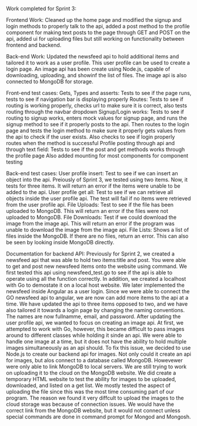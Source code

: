 Work completed for Sprint 3:

Frontend Work: Cleaned up the home page and modified the signup and login methods to properly talk to the api, added a post method to the profile component for making text posts to the page through GET and POST on the api, added ui for uploading files but still working on functionality between frontend and backend. 

Back-end Work: Updated the newsfeed api to hold additional items and tailored it to work as a user profile. This user profile can be used to create a login page. An image api has been create using Node.js, capable of downloading, uploading, and showinf the list of files. The image api is also connected to MongoDB for storage.

Front-end test cases: 
Gets, Types and asserts: Tests to see if the page runs, tests to see if navigation bar is displaying properly
Routes: Tests to see if routing is working properly, checks url to make sure it is correct, also tests routing through the navbar dropdown
Signup/Login works: Tests to see if routing to signup works, enters mock values for signup page, and runs the signup method to see if it properly posts to the api. Then routes to the login page and tests the login method to make sure it properly gets values from the api to check if the user exists. Also checks to see if login properly routes when the method is successful
Profile posting through api and through text field: Tests to see if the post and get methods works through the profile page
Also added mounting for most components for component testing

Back-end test cases:
User profile insert: Test to see if we can insert an object into the api. Preiously of Sprint 3, we tested using two items. Now, it tests for three items. It will return an error if the items were unable to be added to the api.
User profile get all: Test to see if we can retrieve all objects inside the user profile api. The test will fail if no items were retrieved from the user profile api.
File Uploads: Test to see if the file has been uploaded to MongoDB. This will return an error if the files were not uploaded to MongoDB.
File Downloads: Test if we could download the image from the image api. This will return an error if the program was unable to download the image from the image api.
File Lists: Shows a list of files inside the MongoDB. If there are no files, return an error. This can also be seen by looking inside MongoDB directly.


Documentation for backend API:
Previously for Sprint 2, we created a newsfeed api that was able to hold two items:title and post. 
You were able to get and post new newsfeed items onto the website using command.
We first tested this api using newsfeed_test.go to see if the api is able to operate using all the function correctly. 
In addition, we created a localhost with Go to demostate it on a local host website. 
We later implemented the newsfeed inside Angular as a user login. 
Since we were able to connect the GO newsfeed api to angular, we are now can add more items to the api at a time. 
We have updated the api to three items opposed to two, and we have also tailored it towards a login page by changing the naming conventions. 
The names are now fullnamme, email, and password. 
After updating the user profile api, we wanted to focus on creating an image api. 
At first, we attempted to work with Go, however, this became difficult to pass images around to different classes while holding it sinde an api. 
We were able to handle one image at a time, but it does not have the ability to hold multiple images simultaneously as an api should. 
To fix this issue, we decided to use Node.js to create our backend api for images. 
Not only could it create an api for images, but alos connect to a database called MongoDB. 
Howevewer were only able to link MongoDB to local servers. We are still trying to work on uploading it to the cloud on the MongoDB website. 
We did create a temporary HTML website to test the ability for images to be uploaded, downloaded, and listed on a get list.
We mostly tested the aspect of uploading the file since this was the most time consuming part of our program.
The reason we found it very diffcult to upload the images to the cloud storage was because of connection issues.
We would have the correct link from the MongoDB website, but it would not connect unless special commands are done in command prompt for Mongod and Mongosh.

